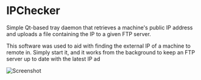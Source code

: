 IPChecker
=========

Simple Qt-based tray daemon that retrieves a machine's public IP address and uploads a file containing the IP to a given FTP server.

This software was used to aid with finding the external IP of a machine to remote in. Simply start it, and it works from the background to keep an FTP server up to date with the latest IP ad

![Screenshot](http://i.imgur.com/HQo3UdJ.png)
